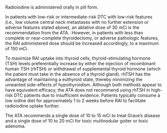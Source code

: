 Radioiodine is administered orally in pill form.

In patients with low-risk or intermediate-risk DTC with low-risk features (i.e., low volume central neck metastases with no further extension or adverse features stated above), an ablative dose of 30 mCi is the recommendation from the ATA.  However, in patients with less than complete or near-complete thyroidectomy, or adverse pathologic features, the RAI administered dose should be increased accordingly, to a maximum of 150 mCi.

To maximize RAI uptake into thyroid cells, thyroid-stimulating hormone (TSH) levels preferentially increase by either the injection of recombinant human TSH (rhTSH) or withdrawal of supplemental thyroid hormone (which the patient must take in the absence of a thyroid gland). rhTSH has the advantage of maintaining a euthyroid state, thereby minimizing the unwanted side-effects of hypothyroidism. Although both methods appear to have equivalent efficacy, the ATA does not recommend using rhTSH in high-risk DTC patients due to insufficient evidence. Patients typically consume a low iodine diet for approximately 1 to 2 weeks before RAI to facilitate radioiodine uptake further.

The ATA recommends a single dose of 10 to 15 mCi to treat Grave’s disease and a single dose of 10 to 20 mCi for toxic multinodular goiter or toxic adenoma.